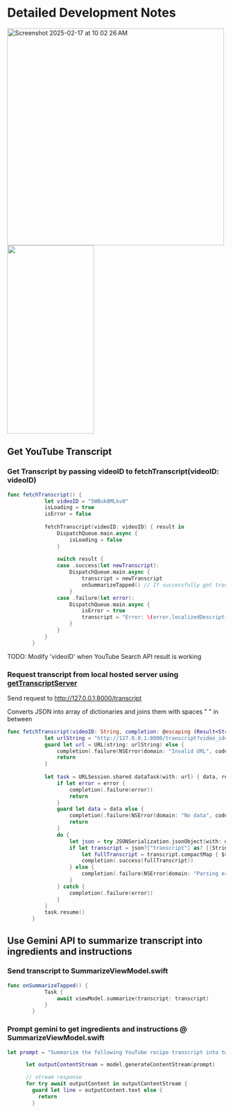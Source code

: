# Detailed Development Notes

<img width="500" alt="Screenshot 2025-02-17 at 10 02 26 AM" src="https://github.com/user-attachments/assets/e0c5c1e4-9391-4824-83be-604233fb54f4" />
<img src="https://media.giphy.com/media/p5jIRzm2N2oCRMnfm4/giphy.gif" width="200" height="434">

## Get YouTube Transcript

### Get Transcript by passing videoID to fetchTranscript(videoID: videoID)
```swift
func fetchTranscript() {
            let videoID = "5WBuk8MLkv0"
            isLoading = true
            isError = false
            
            fetchTranscript(videoID: videoID) { result in
                DispatchQueue.main.async {
                    isLoading = false
                }
                
                switch result {
                case .success(let newTranscript):
                    DispatchQueue.main.async {
                        transcript = newTranscript
                        onSummarizeTapped() // If successfully got transcript, send it to gemini
                    }
                case .failure(let error):
                    DispatchQueue.main.async {
                        isError = true
                        transcript = "Error: \(error.localizedDescription)"
                    }
                }
            }
        }
```
TODO: Modify 'videoID' when YouTube Search API result is working

### Request transcript from local hosted server using <a href="https://github.com/daniliao/getTranscriptServer" target="_blank">getTranscriptServer</a>

Send request to http://127.0.0.1:8000/transcript

Converts JSON into array of dictionaries and joins them with spaces " " in between 

```swift
func fetchTranscript(videoID: String, completion: @escaping (Result<String, Error>) -> Void) {
            let urlString = "http://127.0.0.1:8000/transcript?video_id=\(videoID)"
            guard let url = URL(string: urlString) else {
                completion(.failure(NSError(domain: "Invalid URL", code: 0, userInfo: nil)))
                return
            }
            
            let task = URLSession.shared.dataTask(with: url) { data, response, error in
                if let error = error {
                    completion(.failure(error))
                    return
                }
                guard let data = data else {
                    completion(.failure(NSError(domain: "No data", code: 0, userInfo: nil)))
                    return
                }
                do {
                    let json = try JSONSerialization.jsonObject(with: data, options: []) as? [String: Any]
                    if let transcript = json?["transcript"] as? [[String: Any]] {
                        let fullTranscript = transcript.compactMap { $0["text"] as? String }.joined(separator: " ")
                        completion(.success(fullTranscript))
                    } else {
                        completion(.failure(NSError(domain: "Parsing error", code: 0, userInfo: nil)))
                    }
                } catch {
                    completion(.failure(error))
                }
            }
            task.resume()
        }
```

## Use Gemini API to summarize transcript into ingredients and instructions

### Send transcript to SummarizeViewModel.swift

```swift
func onSummarizeTapped() {
            Task {
                await viewModel.summarize(transcript: transcript)
            }
        }
```

### Prompt gemini to get ingredients and instructions @ SummarizeViewModel.swift

```swift
let prompt = "Summarize the following YouTube recipe transcript into two sections: Ingredients and Instructions. The Ingredients section should list all ingredients with their quantities, formatted as bullet points. The Instructions section should be numbered, with each step describing the cooking process in a concise manner:  \(transcript)"

      let outputContentStream = model.generateContentStream(prompt)

      // stream response
      for try await outputContent in outputContentStream {
        guard let line = outputContent.text else {
          return
        }
```



